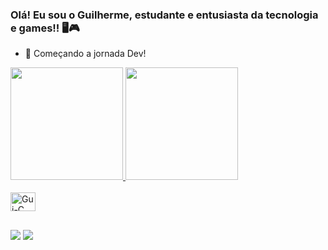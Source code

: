 ### Olá! Eu sou o Guilherme, estudante e entusiasta da tecnologia e games!! 🖥🎮

- 🌱 Começando a jornada Dev!

<div>
  <a href="https://github.com/Guilherme-CM">
  <img height="180em" src="https://github-readme-stats.vercel.app/api?username=Guilherme-CM&show_icons=true&theme=merko&include_all_commits=true&count_private=true"/>
  <img height="180em" src="https://github-readme-stats.vercel.app/api/top-langs/?username=Guilherme-CM&layout=compact&langs_count=7&theme=merko"/>
</div>

<div style="display: inline_block"><br>
  <img align="center" alt="Gui-C" height="30" width="40" src="https://cdn.jsdelivr.net/gh/devicons/devicon/icons/c/c-original.svg">

</div>

##

<div>
<a href="https://instagram.com/gc.maartins" target="_blank"><img src="https://img.shields.io/badge/-Instagram-%23E4405F?style=for-the-badge&logo=instagram&logoColor=white" target="_blank"></a>
<a href="guicostamartins7@gmail.com"><img src="https://img.shields.io/badge/-Gmail-%23333?style=for-the-badge&logo=gmail&logoColor=white" target="_blank"></a>

</div>
